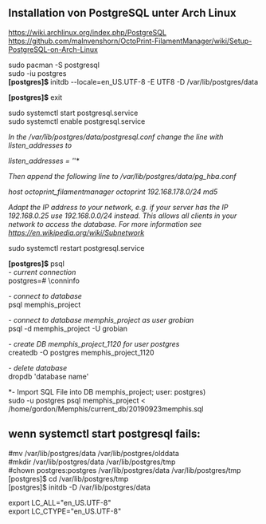 ## Installation von PostgreSQL unter Arch Linux  

https://wiki.archlinux.org/index.php/PostgreSQL  
https://github.com/malnvenshorn/OctoPrint-FilamentManager/wiki/Setup-PostgreSQL-on-Arch-Linux  

sudo pacman -S postgresql  
sudo -iu postgres  
**[postgres]$** initdb --locale=en_US.UTF-8 -E UTF8 -D /var/lib/postgres/data

**[postgres]$** exit  

sudo systemctl start postgresql.service  
sudo systemctl enable postgresql.service


*In the /var/lib/postgres/data/postgresql.conf change the line with listen_addresses to*

*listen_addresses = '*'*

*Then append the following line to /var/lib/postgres/data/pg_hba.conf*

*host octoprint_filamentmanager octoprint 192.168.178.0/24 md5*

*Adapt the IP address to your network, e.g. if your server has the IP 192.168.0.25 use 192.168.0.0/24 instead. This allows all clients in your network to access the database. For more information see https://en.wikipedia.org/wiki/Subnetwork*

sudo systemctl restart postgresql.service

**[postgres]$** psql  
*- current connection*      
postgres=# \conninfo     
 
*- connect to database*    
psql memphis_project    

*- connect to database memphis_project as user grobian*      
psql -d memphis_project -U grobian      

*- create DB memphis_project_1120 for user postgres*   
createdb -O postgres memphis_project_1120    

*- delete database*    
dropdb 'database name'  

*- Import SQL File into DB   memphis_project; user: postgres)    
sudo -u postgres psql memphis_project < /home/gordon/Memphis/current_db/20190923memphis.sql   

## wenn systemctl start postgresql fails:  

#mv /var/lib/postgres/data /var/lib/postgres/olddata  
#mkdir /var/lib/postgres/data /var/lib/postgres/tmp  
#chown postgres:postgres /var/lib/postgres/data /var/lib/postgres/tmp  
[postgres]$ cd /var/lib/postgres/tmp    
[postgres]$ initdb -D /var/lib/postgres/data    

export LC_ALL="en_US.UTF-8"  
export LC_CTYPE="en_US.UTF-8"  
